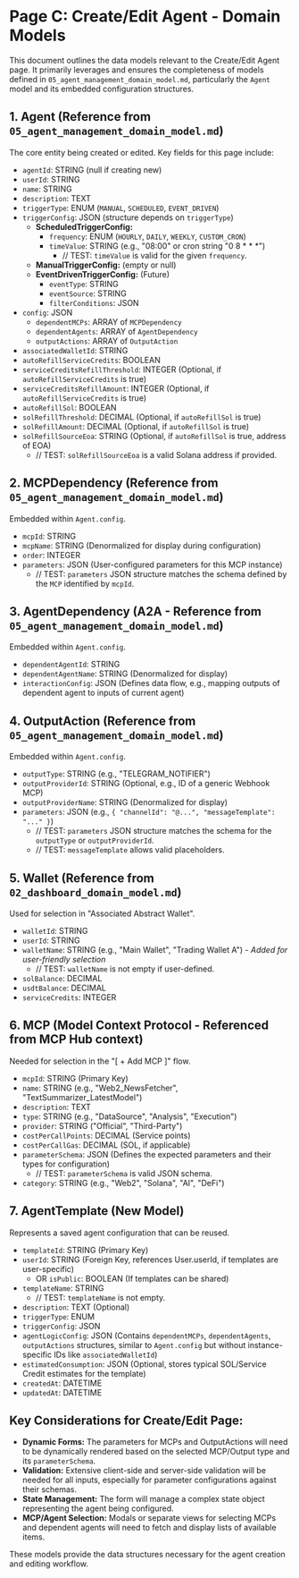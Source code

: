 # Page C: Create/Edit Agent - Domain Models

This document outlines the data models relevant to the Create/Edit Agent page. It primarily leverages and ensures the completeness of models defined in `05_agent_management_domain_model.md`, particularly the `Agent` model and its embedded configuration structures.

## 1. Agent (Reference from `05_agent_management_domain_model.md`)
The core entity being created or edited. Key fields for this page include:
*   `agentId`: STRING (null if creating new)
*   `userId`: STRING
*   `name`: STRING
*   `description`: TEXT
*   `triggerType`: ENUM (`MANUAL`, `SCHEDULED`, `EVENT_DRIVEN`)
*   `triggerConfig`: JSON (structure depends on `triggerType`)
    *   **ScheduledTriggerConfig:**
        *   `frequency`: ENUM (`HOURLY`, `DAILY`, `WEEKLY`, `CUSTOM_CRON`)
        *   `timeValue`: STRING (e.g., "08:00" or cron string "0 8 * * *")
            *   // TEST: `timeValue` is valid for the given `frequency`.
    *   **ManualTriggerConfig:** (empty or null)
    *   **EventDrivenTriggerConfig:** (Future)
        *   `eventType`: STRING
        *   `eventSource`: STRING
        *   `filterConditions`: JSON
*   `config`: JSON
    *   `dependentMCPs`: ARRAY of `MCPDependency`
    *   `dependentAgents`: ARRAY of `AgentDependency`
    *   `outputActions`: ARRAY of `OutputAction`
*   `associatedWalletId`: STRING
*   `autoRefillServiceCredits`: BOOLEAN
*   `serviceCreditsRefillThreshold`: INTEGER (Optional, if `autoRefillServiceCredits` is true)
*   `serviceCreditsRefillAmount`: INTEGER (Optional, if `autoRefillServiceCredits` is true)
*   `autoRefillSol`: BOOLEAN
*   `solRefillThreshold`: DECIMAL (Optional, if `autoRefillSol` is true)
*   `solRefillAmount`: DECIMAL (Optional, if `autoRefillSol` is true)
*   `solRefillSourceEoa`: STRING (Optional, if `autoRefillSol` is true, address of EOA)
    *   // TEST: `solRefillSourceEoa` is a valid Solana address if provided.

## 2. MCPDependency (Reference from `05_agent_management_domain_model.md`)
Embedded within `Agent.config`.
*   `mcpId`: STRING
*   `mcpName`: STRING (Denormalized for display during configuration)
*   `order`: INTEGER
*   `parameters`: JSON (User-configured parameters for this MCP instance)
    *   // TEST: `parameters` JSON structure matches the schema defined by the `MCP` identified by `mcpId`.

## 3. AgentDependency (A2A - Reference from `05_agent_management_domain_model.md`)
Embedded within `Agent.config`.
*   `dependentAgentId`: STRING
*   `dependentAgentName`: STRING (Denormalized for display)
*   `interactionConfig`: JSON (Defines data flow, e.g., mapping outputs of dependent agent to inputs of current agent)

## 4. OutputAction (Reference from `05_agent_management_domain_model.md`)
Embedded within `Agent.config`.
*   `outputType`: STRING (e.g., "TELEGRAM_NOTIFIER")
*   `outputProviderId`: STRING (Optional, e.g., ID of a generic Webhook MCP)
*   `outputProviderName`: STRING (Denormalized for display)
*   `parameters`: JSON (e.g., `{ "channelId": "@...", "messageTemplate": "..." }`)
    *   // TEST: `parameters` JSON structure matches the schema for the `outputType` or `outputProviderId`.
    *   // TEST: `messageTemplate` allows valid placeholders.

## 5. Wallet (Reference from `02_dashboard_domain_model.md`)
Used for selection in "Associated Abstract Wallet".
*   `walletId`: STRING
*   `userId`: STRING
*   `walletName`: STRING (e.g., "Main Wallet", "Trading Wallet A") - *Added for user-friendly selection*
    *   // TEST: `walletName` is not empty if user-defined.
*   `solBalance`: DECIMAL
*   `usdtBalance`: DECIMAL
*   `serviceCredits`: INTEGER

## 6. MCP (Model Context Protocol - Referenced from MCP Hub context)
Needed for selection in the "[ + Add MCP ]" flow.
*   `mcpId`: STRING (Primary Key)
*   `name`: STRING (e.g., "Web2_NewsFetcher", "TextSummarizer_LatestModel")
*   `description`: TEXT
*   `type`: STRING (e.g., "DataSource", "Analysis", "Execution")
*   `provider`: STRING ("Official", "Third-Party")
*   `costPerCallPoints`: DECIMAL (Service points)
*   `costPerCallGas`: DECIMAL (SOL, if applicable)
*   `parameterSchema`: JSON (Defines the expected parameters and their types for configuration)
    *   // TEST: `parameterSchema` is valid JSON schema.
*   `category`: STRING (e.g., "Web2", "Solana", "AI", "DeFi")

## 7. AgentTemplate (New Model)
Represents a saved agent configuration that can be reused.

*   `templateId`: STRING (Primary Key)
*   `userId`: STRING (Foreign Key, references User.userId, if templates are user-specific)
    *   OR `isPublic`: BOOLEAN (If templates can be shared)
*   `templateName`: STRING
    *   // TEST: `templateName` is not empty.
*   `description`: TEXT (Optional)
*   `triggerType`: ENUM
*   `triggerConfig`: JSON
*   `agentLogicConfig`: JSON (Contains `dependentMCPs`, `dependentAgents`, `outputActions` structures, similar to `Agent.config` but without instance-specific IDs like `associatedWalletId`)
*   `estimatedConsumption`: JSON (Optional, stores typical SOL/Service Credit estimates for the template)
*   `createdAt`: DATETIME
*   `updatedAt`: DATETIME

## Key Considerations for Create/Edit Page:
*   **Dynamic Forms:** The parameters for MCPs and OutputActions will need to be dynamically rendered based on the selected MCP/Output type and its `parameterSchema`.
*   **Validation:** Extensive client-side and server-side validation will be needed for all inputs, especially for parameter configurations against their schemas.
*   **State Management:** The form will manage a complex state object representing the agent being configured.
*   **MCP/Agent Selection:** Modals or separate views for selecting MCPs and dependent agents will need to fetch and display lists of available items.

These models provide the data structures necessary for the agent creation and editing workflow.